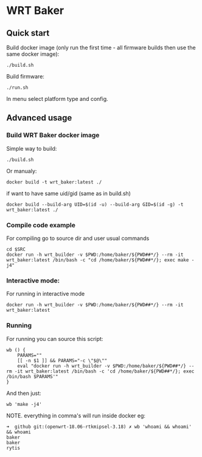 # WRT Baker

## Quick start

Build docker image (only run the first time - all firmware builds then use the same docker image):

    ./build.sh

Build firmware:

    ./run.sh

In menu select platform type and config.

## Advanced usage

### Build WRT Baker docker image
Simple way to build:

    ./build.sh

Or manualy:

    docker build -t wrt_baker:latest ./

if want to have same uid/gid (same as in build.sh)

    docker build --build-arg UID=$(id -u) --build-arg GID=$(id -g) -t wrt_baker:latest ./

### Compile code example
For compiling go to source dir and user usual commands

    cd $SRC
    docker run -h wrt_builder -v $PWD:/home/baker/${PWD##*/} --rm -it wrt_baker:latest /bin/bash -c "cd /home/baker/${PWD##*/}; exec make -j4"

### Interactive mode:
For running in interactive mode

    docker run -h wrt_builder -v $PWD:/home/baker/${PWD##*/} --rm -it wrt_baker:latest

### Running
For running you can source this script:

    wb () {
        PARAMS=""
        [[ -n $1 ]] && PARAMS="-c \"$@\""
        eval "docker run -h wrt_builder -v $PWD:/home/baker/${PWD##*/} --rm -it wrt_baker:latest /bin/bash -c 'cd /home/baker/${PWD##*/}; exec /bin/bash $PARAMS'"
    }


And then just:

    wb 'make -j4'

NOTE. everything in comma's will run inside docker eg:

    ➜  github git:(openwrt-18.06-rtkmipsel-3.18) ✗ wb 'whoami && whoami' && whoami
    baker
    baker
    rytis
